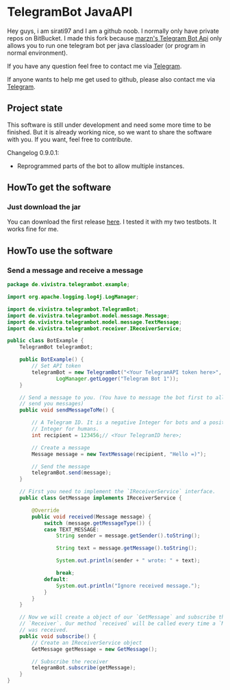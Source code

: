 # TelegramBot JavaAPI

Hey guys, i am sirati97 and I am a github noob. I normally only have private repos on BitBucket.
I made this fork because [marzn's Telegram Bot Api](https://github.com/marzn/telegrambot-japi) only allows you to run one telegram bot per java classloader (or program in normal environment).

If you have any question feel free to contact me via [Telegram](http://telegram.me/thesirati97).

If anyone wants to help me get used to github, please also contact me via [Telegram](http://telegram.me/thesirati97).

## Project state

This software is still under development and need some more time to be finished. But it is already working nice, so we want to share the software with you. If you want, feel free to contribute.

Changelog 0.9.0.1:
 - Reprogrammed parts of the bot to allow multiple instances.

## HowTo get the software

### Just download the jar

You can download the first release [here](https://github.com/TheSirati97/telegrambot-japi/blob/master-mcn/releases/MCN-Telegram-Bot-API-0.9.0.1.jar?raw=true). 
I tested it with my two testbots. It works fine for me.

## HowTo use the software

### Send a message and receive a message

```java
package de.vivistra.telegrambot.example;

import org.apache.logging.log4j.LogManager;

import de.vivistra.telegrambot.TelegramBot;
import de.vivistra.telegrambot.model.message.Message;
import de.vivistra.telegrambot.model.message.TextMessage;
import de.vivistra.telegrambot.receiver.IReceiverService;

public class BotExample {
	TelegramBot telegramBot;

	public BotExample() {
		// Set API token
		telegramBot = new TelegramBot("<Your TelegramAPI token here>",
				LogManager.getLogger("Telegram Bot 1"));
	}

	// Send a message to you. (You have to message the bot first to allow him to
	// send you messages)
	public void sendMessageToMe() {

		// A Telegram ID. It is a negative Integer for bots and a positive
		// Integer for humans.
		int recipient = 123456;// <Your TelegramID here>;

		// Create a message
		Message message = new TextMessage(recipient, "Hello =)");

		// Send the message
		telegramBot.send(message);
	}

	// First you need to implement the `IReceiverService` interface.
	public class GetMessage implements IReceiverService {

		@Override
		public void received(Message message) {
			switch (message.getMessageType()) {
			case TEXT_MESSAGE:
				String sender = message.getSender().toString();

				String text = message.getMessage().toString();

				System.out.println(sender + " wrote: " + text);

				break;
			default:
				System.out.println("Ignore received message.");
			}
		}
	}

	// Now we will create a object of our `GetMessage` and subscribe the
	// `Receiver`. Our method `received` will be called every time a `Message`
	// was received.
	public void subscribe() {
		// Create an IReceiverService object
		GetMessage getMessage = new GetMessage();

		// Subscribe the receiver
		telegramBot.subscribe(getMessage);
	}
}
```

